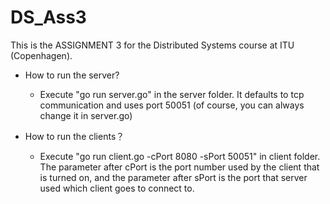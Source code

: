 # DS_Ass3

This is the ASSIGNMENT 3 for the Distributed Systems course at ITU (Copenhagen).

- How to run the server?
   - Execute "go run server.go" in the server folder. It defaults to tcp communication and uses port 50051 (of course, you can always change it in server.go)

- How to run the clients？
  - Execute "go run client.go -cPort 8080 -sPort 50051" in client folder. The parameter after cPort is the port number used by the client that is turned on, and the parameter after sPort is the port that server used which client goes to connect to.

